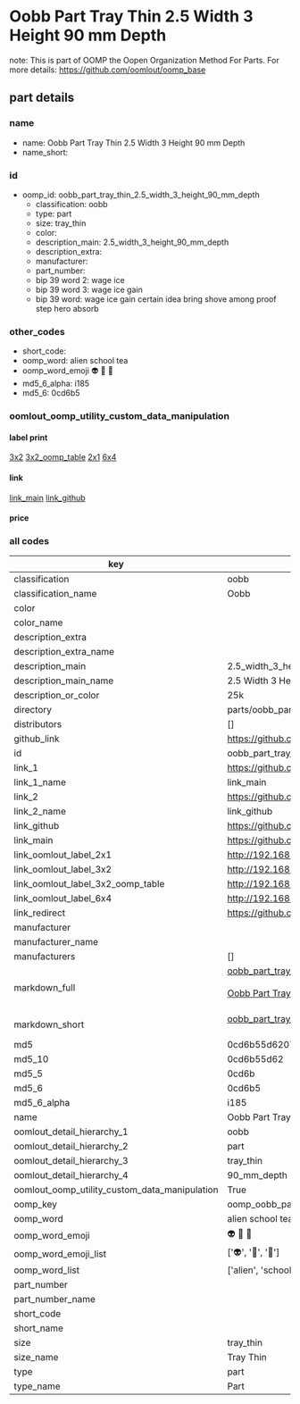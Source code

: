 # Oobb Part Tray Thin 2.5 Width 3 Height 90 mm Depth  

note: This is part of OOMP the Oopen Organization Method For Parts. For more details: https://github.com/oomlout/oomp_base

##  part details
  







### name
* name: Oobb Part Tray Thin 2.5 Width 3 Height 90 mm Depth
* name_short: 
### id
* oomp_id: oobb_part_tray_thin_2.5_width_3_height_90_mm_depth
  * classification: oobb
  * type: part
  * size: tray_thin
  * color: 
  * description_main: 2.5_width_3_height_90_mm_depth
  * description_extra: 
  * manufacturer: 
  * part_number: 
  * bip 39 word 2: wage ice
  * bip 39 word 3: wage ice gain
  * bip 39 word: wage ice gain certain idea bring shove among proof step hero absorb

### other_codes
* short_code: 
* oomp_word: alien school tea
* oomp_word_emoji :alien: :school: :tea:
* md5_6_alpha: i185
* md5_6: 0cd6b5






### oomlout_oomp_utility_custom_data_manipulation
#### label print
[3x2](http://192.168.1.245:1112/?label=oomp%20i185)
[3x2_oomp_table](http://192.168.1.108:1112/?label=oomp%20i185)
[2x1](http://192.168.1.242:1112/?label=oomp%20i185)
[6x4](http://192.168.1.55:1112/?label=oomp%20i185)    

#### link

[link_main](https://github.com/oomlout/oomlout_oomp_version_1_messy/tree/main/parts/oobb_part_tray_thin_2.5_width_3_height_90_mm_depth) [link_github](https://github.com/oomlout/oomlout_oomp_version_1_messy/tree/main/parts/oobb_part_tray_thin_2.5_width_3_height_90_mm_depth)                             

#### price







### all codes 
| key | value |  
| --- | --- |  
| classification | oobb |  
| classification_name | Oobb |  
| color |  |  
| color_name |  |  
| description_extra |  |  
| description_extra_name |  |  
| description_main | 2.5_width_3_height_90_mm_depth |  
| description_main_name | 2.5 Width 3 Height 90 mm Depth |  
| description_or_color | 25k |  
| directory | parts/oobb_part_tray_thin_2.5_width_3_height_90_mm_depth |  
| distributors | [] |  
| github_link | https://github.com/oomlout/oomlout_oomp_part_src/tree/main/parts/oobb_part_tray_thin_2.5_width_3_height_90_mm_depth |  
| id | oobb_part_tray_thin_2.5_width_3_height_90_mm_depth |  
| link_1 | https://github.com/oomlout/oomlout_oomp_version_1_messy/tree/main/parts/oobb_part_tray_thin_2.5_width_3_height_90_mm_depth |  
| link_1_name | link_main |  
| link_2 | https://github.com/oomlout/oomlout_oomp_version_1_messy/tree/main/parts/oobb_part_tray_thin_2.5_width_3_height_90_mm_depth |  
| link_2_name | link_github |  
| link_github | https://github.com/oomlout/oomlout_oomp_version_1_messy/tree/main/parts/oobb_part_tray_thin_2.5_width_3_height_90_mm_depth |  
| link_main | https://github.com/oomlout/oomlout_oomp_version_1_messy/tree/main/parts/oobb_part_tray_thin_2.5_width_3_height_90_mm_depth |  
| link_oomlout_label_2x1 | http://192.168.1.242:1112/?label=oomp%20i185 |  
| link_oomlout_label_3x2 | http://192.168.1.245:1112/?label=oomp%20i185 |  
| link_oomlout_label_3x2_oomp_table | http://192.168.1.108:1112/?label=oomp%20i185 |  
| link_oomlout_label_6x4 | http://192.168.1.55:1112/?label=oomp%20i185 |  
| link_redirect | https://github.com/oomlout/oomlout_oomp_version_1_messy/tree/main/parts/oobb_part_tray_thin_2.5_width_3_height_90_mm_depth |  
| manufacturer |  |  
| manufacturer_name |  |  
| manufacturers | [] |  
| markdown_full | [oobb_part_tray_thin_2.5_width_3_height_90_mm_depth](none)<br>[](none)<br>[Oobb Part Tray Thin 2.5 Width 3 Height 90 Mm Depth](none)<br><br> |  
| markdown_short | [oobb_part_tray_thin_2.5_width_3_height_90_mm_depth](none)<br><br> |  
| md5 | 0cd6b55d6207f8e070b8325abd9c0fb1 |  
| md5_10 | 0cd6b55d62 |  
| md5_5 | 0cd6b |  
| md5_6 | 0cd6b5 |  
| md5_6_alpha | i185 |  
| name | Oobb Part Tray Thin 2.5 Width 3 Height 90 mm Depth |  
| oomlout_detail_hierarchy_1 | oobb |  
| oomlout_detail_hierarchy_2 | part |  
| oomlout_detail_hierarchy_3 | tray_thin |  
| oomlout_detail_hierarchy_4 | 90_mm_depth |  
| oomlout_oomp_utility_custom_data_manipulation | True |  
| oomp_key | oomp_oobb_part_tray_thin_2.5_width_3_height_90_mm_depth |  
| oomp_word | alien school tea |  
| oomp_word_emoji | :alien: :school: :tea: |  
| oomp_word_emoji_list | [':alien:', ':school:', ':tea:'] |  
| oomp_word_list | ['alien', 'school', 'tea'] |  
| part_number |  |  
| part_number_name |  |  
| short_code |  |  
| short_name |  |  
| size | tray_thin |  
| size_name | Tray Thin |  
| type | part |  
| type_name | Part |  
